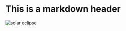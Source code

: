 # This is a markdown header
![solar eclipse](https://images.unsplash.com/photo-1503584815950-223185a0e8fd?ixlib=rb-1.2.1&ixid=MnwxMjA3fDB8MHxzZWFyY2h8MXx8ZWNsaXBzZSUyMHNvbGFyfGVufDB8fDB8fA%3D%3D&auto=format&fit=crop&w=500&q=60)
